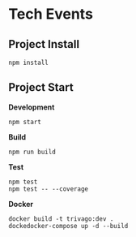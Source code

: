 # Tech Events

## Project Install

    npm install

## Project Start

**Development**

    npm start

**Build**

    npm run build

**Test**

    npm test
    npm test -- --coverage

**Docker**

    docker build -t trivago:dev .
    dockedocker-compose up -d --build
